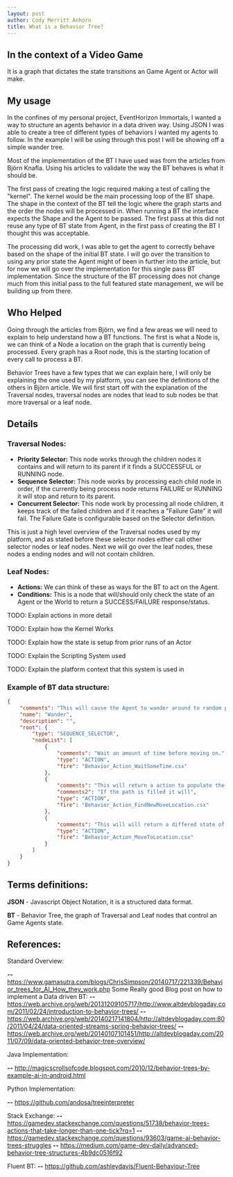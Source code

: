 ```yaml
---
layout: post
author: Cody Merritt Anhorn
title: What is a Behavior Tree?
---
```


## In the context of a Video Game
It is a graph that dictates the state transitions an Game Agent or Actor will make.

## My usage

In the confines of my personal project, EventHorizon Immortals, I wanted a way to structure an agents behavior in a data driven way. Using JSON I was able to create a tree of different types of behaviors I wanted my agents to follow.
In the example I will be using through this post I will be showing off a simple wander tree.

Most of the implementation of the BT I have used was from the articles from Björn Knafla. Using his articles to validate the way the BT behaves is what it should be.

The first pass of creating the logic required making a test of calling the "kernel". The kernel would be the main processing loop of the BT shape. The shape in the context of the BT tell the logic where the graph starts and the order the nodes will be processed in. When running a BT the interface expects the Shape and the Agent to be passed. The first pass at this did not reuse any type of BT state from Agent, in the first pass of creating the BT I thought this was acceptable.

The processing did work, I was able to get the agent to correctly behave based on the shape of the initial BT state. I will go over the transition to using any prior state the Agent might of been in further into the article, but for now we will go over the implementation for this single pass BT implementation. Since the structure of the BT processing does not change much from this initial pass to the full featured state management, we will be building up from there.

## Who Helped

Going through the articles from Björn, we find a few areas we will need to explain to help understand how a BT functions. The first is what a Node is, we can think of a Node a location on the graph that is currently being processed. Every graph has a Root node, this is the starting location of every call to process a BT. 

Behavior Trees have a few types that we can explain here, I will only be explaining the one used by my platform, you can see the definitions of the others in Björn article. We will first start off with the explanation of the Traversal nodes, traversal nodes are nodes that lead to sub nodes be that more traversal or a leaf node.

## Details 

### Traversal Nodes:
- **Priority Selector:** This node works through the children nodes it contains and will return to its parent if it finds a SUCCESSFUL or RUNNING node.
- **Sequence Selector:** This node works by processing each child node in order, if the currently being process node returns FAILURE or RUNNING it will stop and return to its parent.
- **Concurrent Selector:** This node work by processing all node children, it keeps track of the failed children and if it reaches a "Failure Gate" it will fail. The Failure Gate is configurable based on the Selector definition.

This is just a high level overview of the Traversal nodes used by my platform, and as stated before these selector nodes either call other selector nodes or leaf nodes. Next we will go over the leaf nodes, these nodes a ending nodes and will not contain children.

### Leaf Nodes:
- **Actions:** We can think of these as ways for the BT to act on the Agent.
- **Conditions:** This is a node that will/should only check the state of an Agent or the World to return a SUCCESS/FAILURE response/status.


TODO: Explain actions in more detail

TODO: Explain how the Kernel Works

TODO: Explain how the state is setup from prior runs of an Actor

TODO: Explain the Scripting System used

TODO: Explain the platform context that this system is used in

### Example of BT data structure:
~~~ json
{
    "comments": "This will cause the Agent to wander around to random position on the map.",
    "name": "Wander",
    "description": "",
    "root": {
        "type": "SEQUENCE_SELECTOR",
        "nodeList": [
            {
                "comments": "Wait an amount of time before moving on.",
                "type": "ACTION",
                "fire": "Behavior_Action_WaitSomeTime.csx"
            },
            {
                "comments": "This will return a action to populate the Agents move to path.",
                "comments2": "If the path is filled it will",
                "type": "ACTION",
                "fire": "Behavior_Action_FindNewMoveLocation.csx"
            },
            {
                "comments": "This will will return a differed state of Actor movement.",
                "type": "ACTION",
                "fire": "Behavior_Action_MoveToLocation.csx"
            }
        ]
    }
}
~~~


## Terms definitions:

**JSON** - Javascript Object Notation, it is a structured data format.

**BT** - Behavior Tree, the graph of Traversal and Leaf nodes that control an Game Agents state.

## References:

Standard Overview:

***--*** https://www.gamasutra.com/blogs/ChrisSimpson/20140717/221339/Behavior_trees_for_AI_How_they_work.php
Some Really good Blog post on how to implement a Data driven BT:
***--*** https://web.archive.org/web/20131209105717/http://www.altdevblogaday.com/2011/02/24/introduction-to-behavior-trees/
***--*** https://web.archive.org/web/20140217141804/http://altdevblogaday.com:80/2011/04/24/data-oriented-streams-spring-behavior-trees/
***--*** https://web.archive.org/web/20140107101451/http://altdevblogaday.com/2011/07/09/data-oriented-behavior-tree-overview/

Java Implementation: 

***--*** http://magicscrollsofcode.blogspot.com/2010/12/behavior-trees-by-example-ai-in-android.html

Python Implementation:

***--*** https://github.com/andosa/treeinterpreter

Stack Exchange:
***--*** https://gamedev.stackexchange.com/questions/51738/behavior-trees-actions-that-take-longer-than-one-tick?rq=1
***--*** https://gamedev.stackexchange.com/questions/93603/game-ai-behavior-trees-struggles
***--*** https://medium.com/game-dev-daily/advanced-behavior-tree-structures-4b9dc0516f92

Fluent BT:
***--*** https://github.com/ashleydavis/Fluent-Behaviour-Tree
